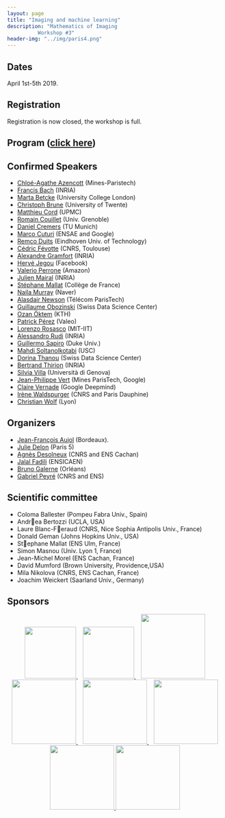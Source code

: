 ```yaml
---
layout: page
title: "Imaging and machine learning"
description: "Mathematics of Imaging
          Workshop #3"
header-img: "../img/paris4.png"
---
```


Dates
-------------

April 1st-5th 2019.


Registration
-------------

Registration is now closed, the workshop is full. 


Program ([click here](../workshop3prog/))
-------------


Confirmed Speakers
-------------

- [Chloé-Agathe Azencott](http://cazencott.info/) (Mines-Paristech)
- [Francis Bach](https://www.di.ens.fr/~fbach/) (INRIA)
- [Marta Betcke](https://www.sites.google.com/site/mbetcke/home) (University College London)
- [Christoph Brune](https://people.utwente.nl/c.brune)  (University of Twente)
- [Matthieu Cord](http://webia.lip6.fr/~cord/) (UPMC)
- [Romain Couillet](http://romaincouillet.hebfree.org/) (Univ. Grenoble)
- [Daniel Cremers](https://vision.in.tum.de/members/cremers) (TU Munich)
- [Marco Cuturi](http://marcocuturi.net/) (ENSAE and Google)
- [Remco Duits](http://bmia.bmt.tue.nl/people/RDuits/) (Eindhoven Univ. of Technology)
- [Cédric Févotte](https://www.irit.fr/~Cedric.Fevotte/) (CNRS, Toulouse)
- [Alexandre Gramfort](http://alexandre.gramfort.net/) (INRIA)
- [Hervé Jegou](http://people.rennes.inria.fr/Herve.Jegou/) (Facebook)
- [Valerio Perrone](https://sites.google.com/view/valerioperrone/) (Amazon)
- [Julien Mairal](https://lear.inrialpes.fr/people/mairal/) (INRIA)
- [Stéphane Mallat](https://www.college-de-france.fr/site/stephane-mallat/index.htm) (Collège de France)
- [Naila Murray](http://www.europe.naverlabs.com/NAVER-LABS-Europe/People/Naila-Murray) (Naver)
- [Alasdair Newson](https://sites.google.com/site/alasdairnewson/) (Télécom ParisTech)
- [Guillaume Obozinski](http://imagine.enpc.fr/~obozinsg/) (Swiss Data Science Center)
- [Ozan Öktem](https://www.kth.se/profile/ozan) (KTH)
- [Patrick Pérez](https://ptrckprz.github.io/) (Valeo)
- [Lorenzo Rosasco](http://web.mit.edu/lrosasco/www/) (MIT-IIT)
- [Alessandro Rudi](https://www.di.ens.fr/~rudi/) (INRIA)
- [Guillermo Sapiro](https://ece.duke.edu/faculty/guillermo-sapiro) (Duke Univ.)
- [Mahdi Soltanolkotabi](http://www-bcf.usc.edu/~soltanol/) (USC)
- [Dorina Thanou](https://people.epfl.ch/dorina.thanou) (Swiss Data Science Center)
- [Bertrand Thirion](https://team.inria.fr/parietal/team-members/bertrand-thirions-page/) (INRIA)
- [Silvia Villa](http://lcsl.mit.edu/data/silviavilla/Home.html) (Università di Genova)
- [Jean-Philippe Vert](http://members.cbio.mines-paristech.fr/~jvert/) (Mines ParisTech, Google)
- [Claire Vernade](https://www.cvernade.com/) (Google Deepmind)
- [Irène Waldspurger](https://www.ceremade.dauphine.fr/~waldspurger/) (CNRS and Paris Dauphine)
- [Christian Wolf](https://perso.liris.cnrs.fr/christian.wolf/) (Lyon)



Organizers
-----

- [Jean-François Aujol](https://www.math.u-bordeaux.fr/~jaujol/) (Bordeaux).
- [Julie Delon](https://delon.wp.mines-telecom.fr/) (Paris 5)
- [Agnès Desolneux](http://desolneux.perso.math.cnrs.fr/) (CNRS and ENS Cachan)
- [Jalal Fadili](https://fadili.users.greyc.fr/) (ENSICAEN)
- [Bruno Galerne](https://www.idpoisson.fr/galerne/) (Orléans)
- [Gabriel Peyré](http://www.gpeyre.com) (CNRS and ENS)


Scientific committee
------

- Coloma Ballester (Pompeu Fabra Univ., Spain)
- Andrea Bertozzi (UCLA, USA)
- Laure Blanc-Feraud (CNRS, Nice Sophia Antipolis Univ., France)
- Donald Geman (Johns Hopkins Univ., USA)
- Stephane Mallat (ENS Ulm, France)
- Simon Masnou (Univ. Lyon 1, France)
- Jean-Michel Morel (ENS Cachan, France)
- David Mumford (Brown University, Providence,USA)
- Mila Nikolova (CNRS, ENS Cachan, France)
- Joachim Weickert (Saarland Univ., Germany)


Sponsors
-----

<p align="center">

<a href="http://www.ihp.fr">
<img width="120" src="../../img/logo-ihp.jpg"/>
</a>&nbsp;&nbsp;

<a href="http://www.cnrs.fr/">
<img width="120" src="../../img/logo-cnrs.png"/>
</a>&nbsp;&nbsp;

<a href="http://www.u-psud.fr/fr/index.html">
<img width="150" src="../../img/logo-paris-sud.png"/>
</a>

<br/>

<a href="https://www.sciencesmaths-paris.fr/">
<img width="150" src="../../img/logo-fsmp.png"/>
</a>&nbsp;&nbsp;

<a href="http://www.upmc.fr/">
<img width="150" src="../../img/logo-upmc.png"/>
</a>&nbsp;&nbsp;

<a href="https://www.cimpa.info/">
<img width="150" src="../../img/logo-cimpa.png"/>
</a>

<br/>

<a href="http://gdr-mia.math.cnrs.fr/">
<img width="150" src="../../img/logo-mia.png"/>
</a>

<a href="http://www.gpeyre.com/noria/">
<img width="150" src="../../img/logo-erc.jpg"/>
</a>


</p>
